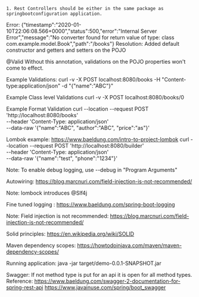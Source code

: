 

``1. Rest Controllers should be either in the same package as springbootconfiguration application.``

Error:
    {"timestamp":"2020-01-10T22:06:08.566+0000","status":500,"error":"Internal Server Error","message":"No converter found for return value of type: class com.example.model.Book","path":"/books"}
Resolution:
    Added default constructor and getters and setters on the POJO
    
@Valid
    Without this annotation, validations on the POJO properties won't come to effect.   
    
Example Validations:
    curl -v -X POST localhost:8080/books -H "Content-type:application/json" -d "{\"name\":\"ABC\"}"
    
Example Class level Validations
    curl -v -X POST localhost:8080/books/0  
    
Example Format Validation
    curl --location --request POST 'http://localhost:8080/books' \
    --header 'Content-Type: application/json' \
    --data-raw '{"name":"ABC", "author":"ABC", "price":"as"}'
    
Lombok example:
    https://www.baeldung.com/intro-to-project-lombok
    curl --location --request POST 'http://localhost:8080/builder' \
    --header 'Content-Type: application/json' \
    --data-raw '{"name":"test", "phone":"1234"}'
    
Note:
    To enable debug logging, use --debug in "Program Arguments"
    
Autowiring: https://blog.marcnuri.com/field-injection-is-not-recommended/

Note: lombock introduces @Slf4j

Fine tuned logging : https://www.baeldung.com/spring-boot-logging

Note: Field injection is not recommended: https://blog.marcnuri.com/field-injection-is-not-recommended/

Solid principles: https://en.wikipedia.org/wiki/SOLID

Maven dependency scopes: https://howtodoinjava.com/maven/maven-dependency-scopes/

Running application: java -jar target/demo-0.0.1-SNAPSHOT.jar 

Swagger:
    If not method type is put for an api it is open for all method types.
    Reference: 
     https://www.baeldung.com/swagger-2-documentation-for-spring-rest-api
     https://www.javainuse.com/spring/boot_swagger
